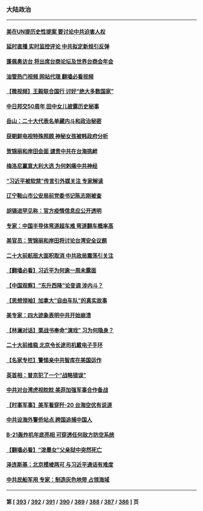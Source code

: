 ### 大陆政治
---
#### [美在UN提历史性提案 要讨论中共迫害人权](../../pages/ncid277/n13833221.md?09270445) 
#### [延时直播 实时监控评论 中共拟定新规引反弹](../../pages/ncid277/n13833224.md?09270445) 
#### [蓬佩奥访台 将出席台商论坛及世界台商会年会](../../pages/ncid277/n13833142.md?09270445) 
#### [油管热门视频 网站代理 翻墙必看视频](http://209.222.30.114:81/youtube.html?09270445)
#### [【微视频】王毅联合国行 讨好“绝大多数国家”](../../pages/ncid277/n13833075.md?09270445) 
#### [中日邦交50周年 田中女儿披露历史秘事](../../pages/ncid277/n13833154.md?09270445) 
#### [岳山：二十大代表名单藏内斗和政治秘密](../../pages/ncid277/n13833108.md?09270445) 
#### [获朝鲜电视特殊照顾 神秘女孩被韩政府分析](../../pages/ncid277/n13833076.md?09270445) 
#### [贺锦丽和岸田会面 谴责中共在台海挑衅](../../pages/ncid277/n13833009.md?09270445) 
#### [梅洛尼赢意大利大选 为何刺痛中共神经](../../pages/ncid277/n13833003.md?09270445) 
#### [“习近平被软禁”传言引外媒关注 专家解读](../../pages/ncid277/n13832922.md?09270445) 
#### [辽宁鞍山市公安局前党委书记陈志刚被查](../../pages/ncid277/n13832944.md?09270445) 
#### [胡锡进罕见称：官方疫情信息应公开透明](../../pages/ncid277/n13832896.md?09270445) 
#### [专家：中国半导体弯道超车难 弯道翻车概率高](../../pages/ncid277/n13832884.md?09270445) 
#### [美官员：贺锦丽和岸田将讨论台湾安全议题](../../pages/ncid277/n13832844.md?09270445) 
#### [二十大前航班大面积取消 中共政局震荡引关注](../../pages/ncid277/n13832753.md?09270445) 
#### [【翻墙必看】习近平为何逾一周未露面](../../pages/ncid277/n13832680.md?09270445) 
#### [【中国观察】“东升西降”论变调 涉内斗？](../../pages/ncid277/n13832468.md?09270445) 
#### [【思想领袖】加拿大“自由车队”的真实故事](../../pages/ncid277/n13816427.md?09270445) 
#### [美专家：四大迹象表明中共开始崩溃](../../pages/ncid277/n13832549.md?09270445) 
#### [【林澜对话】栗战书奉命“演戏” 习为何隐身？](../../pages/ncid277/n13832484.md?09270445) 
#### [二十大前维稳 北京令长途司机戴电子手环](../../pages/ncid277/n13832464.md?09270445) 
#### [【名家专栏】警惕亲中共智库在美国运作](../../pages/ncid277/n13832414.md?09270445) 
#### [英首相：普京犯了一个“战略错误”](../../pages/ncid277/n13832466.md?09270445) 
#### [中共对台湾虎视眈眈 美菲加强军事合作备战](../../pages/ncid277/n13832254.md?09270445) 
#### [【时事军事】美军看穿歼-20 台海空优有说道](../../pages/ncid277/n13832230.md?09270445) 
#### [中共设海外警侨站点 跨国追捕中国人](../../pages/ncid277/n13831540.md?09270445) 
#### [B-21轰炸机年底亮相 可穿透任何敌方防空系统](../../pages/ncid277/n13830029.md?09270445) 
#### [【翻墙必看】“泼墨女”父亲狱中突然死亡](../../pages/ncid277/n13832283.md?09270445) 
#### [泽连斯基：北京模棱两可 与习近平通话有难度](../../pages/ncid277/n13832192.md?09270445) 
#### [中共民船军用 专家：制造灰色地带 占领海域](../../pages/ncid277/n13832114.md?09270445) 

---
#### 第 [ [393](./393.md?09270445) / [392](./392.md?09270445) / [391](./391.md?09270445) / [390](./390.md?09270445) / [389](./389.md?09270445) / [388](./388.md?09270445) / [387](./387.md?09270445) / [386](./386.md?09270445) ] 页
